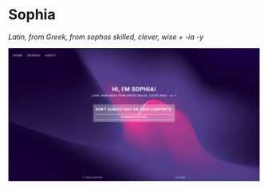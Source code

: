 # Sophia
<em>Latin, from Greek, from sophos skilled, clever, wise + -ia -y</em>

![Sophia](./assets/screenshot.png)
